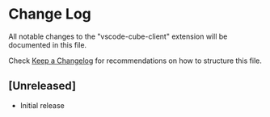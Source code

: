 # Change Log
All notable changes to the "vscode-cube-client" extension will be documented in this file.

Check [Keep a Changelog](http://keepachangelog.com/) for recommendations on how to structure this file.

## [Unreleased]
- Initial release
